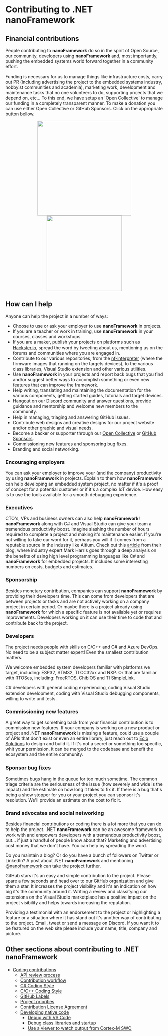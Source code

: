 # Contributing to .NET **nanoFramework**

## Financial contributions

People contributing to **nanoFramework** do so in the spirit of Open Source, our community, developers using **nanoFramework** and, most importantly, pushing the embedded systems world forward together in a community effort.

Funding is necessary for us to manage things like infrastructure costs, carry out PR (including advertising the project to the embedded systems industry, hobbyist communities and academia), marketing work, development and maintenance tasks that no one volunteers to do, supporting projects that we depend on, etc... To this end, we have setup an 'Open Collective' to manage our funding in a completely transparent manner.
To make a donation you can use either Open Collective or GitHub Sponsors. Click on the appropriate button bellow.

<div align="center">
  <a href="https://opencollective.com/nanoframework/donate" target="_blank">
    <img src="https://opencollective.com/nanoframework/donate/button@2x.png?color=blue" width=300 />
  </a>
  <a href="https://github.com/sponsors/nanoframework" target="_blank">
    <img src="https://img.shields.io/static/v1?style=flat&label=Sponsors&style=social&labelColor=gray&color=violet&&message=%E2%9D%A4&logo=GitHub" width="240" />
  </a>
</div>

## How can I help

Anyone can help the project in a number of ways:

- Choose to use or ask your employer to use **nanoFramework** in projects.
- If you are a teacher or work in training, use **nanoFramework** in your courses, classes and workshops.
- If you are a maker, publish your projects on platforms such as [Hackster.io](https://www.hackster.io/nanoframework), spread the word by tweeting about us, mentioning us on the forums and communities where you are engaged in.
- Contribute to our various repositories, from the [nf-interpreter](https://github.com/nanoframework/nf-interpreter) (where the firmware images that running on the targets devices), to the various class libraries, Visual Studio extension and other various utilities.
- Use **nanoFramework** in your projects and report back bugs that you find and/or suggest better ways to accomplish something or even new features that can improve the framework.
- Help writing, translating and maintaining the documentation for the various components, getting started guides, tutorials and target devices.
- Hangout on our [Discord community](https://discord.gg/gCyBu8T) and answer questions, provide guidance and mentorship and welcome new members to the community.
- Help in managing, triaging and answering GitHub issues.
- Contribute web designs and creative designs for our project website and/or other graphic and visual needs.
- Become a backer or supporter through our [Open Collective](https://opencollective.com/nanoframework) or [GitHub Sponsors](https://github.com/sponsors/nanoframework).
- Commissioning new features and sponsoring bug fixes.
- Branding and social networking.

### Encouraging employers

You can ask your employer to improve your (and the company) productivity  by using **nanoFramework** in projects. Explain to them how **nanoFramework** can help developing an embedded system project, no matter if it's a proof of concept for a potential customer or if it's a complex IoT device. How easy is to use the tools available for a smooth debugging experience.

### Executives

CTO's, VPs and business owners can also help **nanoFramework**!
**nanoFramework** along with C# and Visual Studio can give your team a tremendous productivity boost. Imagine slashing the number of hours required to complete a project and making it's maintenance easier.
If you're not willing to take our word for it, perhaps you will if it comes from a reputable source in the industry like Altium. Check out this [article](https://resources.altium.com/pcb-design-blog/high-level-programming-languages-for-embedded-projects) from their blog, where industry expert Mark Harris goes through a deep analysis on the benefits of using high level programming languages like C# and **nanoFramework** for embedded projects. It includes some interesting numbers on costs, budgets and estimates.

### Sponsorship

Besides monetary contribution, companies can support **nanoFramework** by providing their developers time. This can come from developers that are between projects or tasks and are not actively working on a company project in certain period. Or maybe there is a project already using **nanoFramework** for which a specific feature is not available yet or requires improvements. Developers working on it can use their time to code that and contribute back to the project.

### Developers

The project needs people with skills on C/C++ and C# and Azure DevOps. No need to be a subject matter expert! Even the smallest contribution matters.

We welcome embedded system developers familiar with platforms we target, including: ESP32, STM32, TI CC32xx and NXP. Or that are familiar with RTOSes, including: FreeRTOS, ChibiOS and TI SimpleLink.

C# developers with general coding experiencing, coding Visual Studio extension development, coding with Visual Studio debugging components, willing to write unit tests.

### Commissioning new features

A great way to get something back from your financial contribution is to commission new features. If your company is working on a new product or project and .NET **nanoFramework** is missing a feature, could use a couple of APIs that don't exist or even an entire library, just reach out to [Eclo Solutions](mailto:nanoframework@eclo.solutions) to design and build it. If it's not a secret or something too specific, whit your permission, it can be merged to the codebase and benefit the ecosystem and the entire community.

### Sponsor bug fixes

Sometimes bugs hang in the queue for too much sometime. The common triage criteria are the seriousness of the issue (how severely and wide is the impact) and the estimate on how long it takes to fix it. If there is a bug that's being a show stopper for you or your project you can sponsor it's resolution. We'll provide an estimate on the cost to fix it.

### Brand advocates and social networking

Besides financial contributions or coding there is a lot more that you can do to help the project. .NET **nanoFramework** can be an awesome framework to work with and empowers developers with a tremendous productivity boost, but... if just a handful of people know about that? Marketing and advertising cost money that we don't have. You can help by spreading the word.

Do you maintain a blog? Or do you have a bunch of followers on Twitter or LinkedIn? A post about .NET **nanoFramework** and mentioning [@nanoframework](https://twitter.com/nanoframework) can take the project further.

GitHub stars it's an easy and simple contribution to the project. Please spare a few seconds and head over to our GitHub organization and give them a star. It increases the project visibility and it's an indication on how big it's the community around it.
Writing a review and classifying our extensions on the Visual Studio marketplace has a positive impact on the project visibility and helps towards increasing the reputation.

Providing a testimonial with an endorsement to the project or highlighting a feature or a situation where it has stand out it's another way of contributing to the project. Email, tweet or send a message on Discord. If you want it to be featured on the web site please include your name, title, company and picture.

## Other sections about contributing to .NET **nanoFramework**

- [Coding contributions](coding-contributions.md)
  - [API review process](api-review-process.md)
  - [Contribution workflow](contributing-workflow.md)
  - [C# Coding Style](cs-coding-style.md)
  - [C/C++ Coding Style](cxx-coding-style.md)
  - [GitHub Labels](labels.md)
  - [Project priorities](project-priorities.md)
  - [Contribution License Agreement](cla.md)
  - [Developing native code](developing-native/)
    - [Debug with VS Code](developing-native/vscode-debug-instructions.md)
    - [Debug class libraries and startup](developing-native/debugging-class-libraries.md)
    - [Use a viewer to watch output from Cortex-M SWO](developing-native/arm-swo.md)
